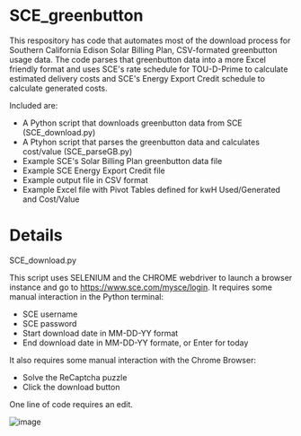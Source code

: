 # SCE_greenbutton
This respository has code that automates most of the download process for Southern California Edison Solar Billing Plan, CSV-formated greenbutton usage data.  The code parses that greenbutton data into a more Excel friendly format and uses SCE's rate schedule for TOU-D-Prime to calculate estimated delivery costs and SCE's Energy Export Credit schedule to calculate generated costs.

Included are:
  - A Python script that downloads greenbutton data from SCE (SCE_download.py)
  - A Ptyhon script that parses the greenbutton data and calculates cost/value (SCE_parseGB.py)
  - Example SCE's Solar Billing Plan greenbutton data file
  - Example SCE Energy Export Credit file
  - Example output file in CSV format
  - Example Excel file with Pivot Tables defined for kwH Used/Generated and Cost/Value
    
# Details
SCE_download.py

This script uses SELENIUM and the CHROME webdriver to launch a browser instance and go to https://www.sce.com/mysce/login.  It requires some manual interaction in the Python terminal:
  - SCE username
  - SCE password
  - Start download date in MM-DD-YY format
  - End download date in MM-DD-YY formate, or Enter for today

It also requires some manual interaction with the Chrome Browser:
  - Solve the ReCaptcha puzzle
  - Click the download button

One line of code requires an edit.
    
![image](https://github.com/darroni/SCE_greenbutton/assets/17322676/3c664962-76f2-40f7-b5d8-adbd92305cf0)
